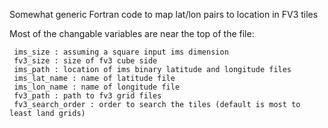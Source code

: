 
  Somewhat generic Fortran code to map lat/lon pairs to location in FV3 tiles

  Most of the changable variables are near the top of the file:

     ims_size : assuming a square input ims dimension
     fv3_size : size of fv3 cube side
     ims_path : location of ims binary latitude and longitude files
     ims_lat_name : name of latitude file
     ims_lon_name : name of longitude file
     fv3_path : path to fv3 grid files
     fv3_search_order : order to search the tiles (default is most to least land grids)
